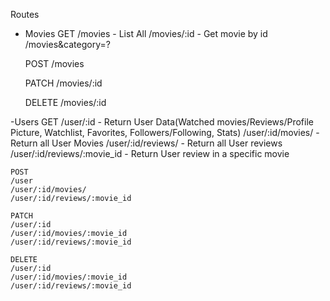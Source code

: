Routes 
- Movies
	GET
	/movies      - List All
	/movies/:id  - Get movie by id
	/movies&category=?

	POST
	/movies

	PATCH
	/movies/:id

	DELETE
	/movies/:id

-Users
	GET
	/user/:id							- Return User Data(Watched movies/Reviews/Profile Picture, Watchlist, Favorites, Followers/Following, Stats)
	/user/:id/movies/					- Return all User Movies
	/user/:id/reviews/					- Return all User reviews
	/user/:id/reviews/:movie_id			- Return User review in a specific movie
	

	POST
	/user
	/user/:id/movies/
	/user/:id/reviews/:movie_id

	PATCH
	/user/:id
	/user/:id/movies/:movie_id				
	/user/:id/reviews/:movie_id	

	DELETE
	/user/:id
	/user/:id/movies/:movie_id
	/user/:id/reviews/:movie_id	
